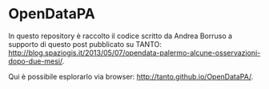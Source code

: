 OpenDataPA
==========
In questo repository è raccolto il codice scritto da Andrea Borruso a supporto di questo post pubblicato su TANTO: http://blog.spaziogis.it/2013/05/07/opendata-palermo-alcune-osservazioni-dopo-due-mesi/.


Qui è possibile esplorarlo via browser: http://tanto.github.io/OpenDataPA/. 

